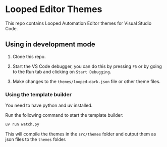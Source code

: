 # Looped Editor Themes

This repo contains Looped Automation Editor themes for Visual Studio Code.

## Using in development mode

1. Clone this repo.

2. Start the VS Code debugger, you can do this by pressing `F5` or by going to the Run tab and clicking on `Start Debugging`.

3. Make changes to the `themes/looped-dark.json` file or other theme files.


### Using the template builder

You need to have python and uv installed.

Run the following command to start the template builder:

```bash
uv run watch.py
```

This will compile the themes in the `src/themes` folder and output them as json files to the `themes` folder.